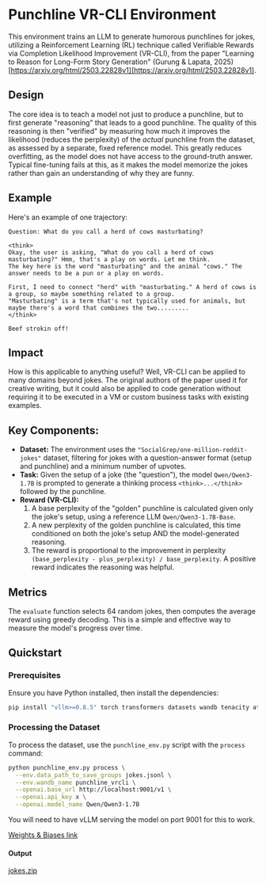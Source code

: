 # Punchline VR-CLI Environment

This environment trains an LLM to generate humorous punchlines for jokes, utilizing a Reinforcement Learning (RL) technique called Verifiable Rewards via Completion Likelihood Improvement (VR-CLI), from the paper "Learning to Reason for Long-Form Story Generation" (Gurung & Lapata, 2025) [https://arxiv.org/html/2503.22828v1](https://arxiv.org/html/2503.22828v1).

## Design

The core idea is to teach a model not just to produce a punchline, but to first generate "reasoning" that leads to a good punchline. The quality of this reasoning is then "verified" by measuring how much it improves the likelihood (reduces the perplexity) of the *actual* punchline from the dataset, as assessed by a separate, fixed reference model. This greatly reduces overfitting, as the model does not have access to the ground-truth answer. Typical fine-tuning fails at this, as it makes the model memorize the jokes rather than gain an understanding of why they are funny.

## Example

Here's an example of one trajectory:

```
Question: What do you call a herd of cows masturbating?

<think>
Okay, the user is asking, "What do you call a herd of cows masturbating?" Hmm, that's a play on words. Let me think.
The key here is the word "masturbating" and the animal "cows." The answer needs to be a pun or a play on words.

First, I need to connect "herd" with "masturbating." A herd of cows is a group, so maybe something related to a group.
"Masturbating" is a term that's not typically used for animals, but maybe there's a word that combines the two.........
</think>

Beef strokin off!
```

## Impact

How is this applicable to anything useful? Well, VR-CLI can be applied to many domains beyond jokes. The original authors of the paper used it for creative writing, but it could also be applied to code generation without requiring it to be executed in a VM or custom business tasks with existing examples.

## Key Components:

*   **Dataset:** The environment uses the `"SocialGrep/one-million-reddit-jokes"` dataset, filtering for jokes with a question-answer format (setup and punchline) and a minimum number of upvotes.
*   **Task:** Given the setup of a joke (the "question"), the model `Qwen/Qwen3-1.7B` is prompted to generate a thinking process `<think>...</think>` followed by the punchline.
*   **Reward (VR-CLI):**
    1.  A base perplexity of the "golden" punchline is calculated given only the joke's setup, using a reference LLM `Qwen/Qwen3-1.7B-Base`.
    2.  A new perplexity of the golden punchline is calculated, this time conditioned on both the joke's setup AND the model-generated reasoning.
    3.  The reward is proportional to the improvement in perplexity `(base_perplexity - plus_perplexity) / base_perplexity`. A positive reward indicates the reasoning was helpful.

## Metrics

The `evaluate` function selects 64 random jokes, then computes the average reward using greedy decoding. This is a simple and effective way to measure the model's progress over time.

## Quickstart

### Prerequisites

Ensure you have Python installed, then install the dependencies:

```bash
pip install "vllm>=0.8.5" torch transformers datasets wandb tenacity atroposlib pydantic
```

### Processing the Dataset

To process the dataset, use the `punchline_env.py` script with the `process` command:

```bash
python punchline_env.py process \
  --env.data_path_to_save_groups jokes.jsonl \
  --env.wandb_name punchline_vrcli \
  --openai.base_url http://localhost:9001/v1 \
  --openai.api_key x \
  --openai.model_name Qwen/Qwen3-1.7B
```

You will need to have vLLM serving the model on port 9001 for this to work.

[Weights & Biases link](https://wandb.ai/jaboggs-nous-hackathon-nc-state-university/uncategorized/runs/c24sz5t5)

#### Output

[jokes.zip](https://github.com/user-attachments/files/20275132/jokes.zip)
